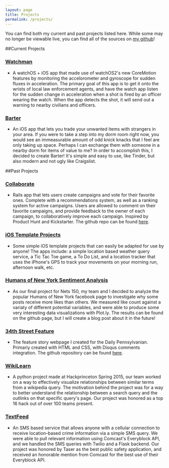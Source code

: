 ```yaml
---
layout: page
title: Projects
permalink: /projects/
---
```


You can find both my current and past projects listed here. While some may no longer be viewable live, you can find all of the sources on [my github](https://github.com/jgao1995)!

##Current Projects

### [Watchman](https://github.com/jgao1995/Watchman)
- A watchOS + iOS app that made use of watchOS2's new CoreMotion features by monitoring the accelorometer and gyroscope for sudden fluxes in acceleration. The primary goal of this app is to get it onto the wrists of local law enforcement agents, and have the watch app listen for the sudden change in acceleration when a shot is fired by an officer wearing the watch. When the app detects the shot, it will send out a warning to nearby civilians and officers. 

### [Barter](https://github.com/jgao1995/Barter)
- An iOS app that lets you trade your unwanted items with strangers in your area. If you were to take a step into my dorm room right now, you would see an immeasurable amount of odd knick knacks that I feel are only taking up space. Perhaps I can exchange them with someone in a nearby dorm for items of value to me? In order to accomplish this, I decided to create Barter! It's simple and easy to use, like Tinder, but also modern and not ugly like Craigslist. 

##Past Projects

### [Collaborate](http://collaborate-io.herokuapp.com/) 
- Rails app that lets users create campaigns and vote for their favorite ones. Complete with a recommendations system, as well as a ranking system for active campaigns. Users are allowed to comment on their favorite campaigns, and provide feedback to the owner of each campaign, to collaboratively improve each campaign. Inspired by Product Hunt and Kickstarter. The github repo can be found [here](https://github.com/jgao1995/Collaborate).

### [iOS Template Projects](https://github.com/jgao1995/iOS-Template-Projects)
- Some simple iOS template projects that can easily be adapted for use by anyone! The apps include: a simple location based weather query service, a Tic Tac Toe game, a To Do List, and a location tracker that uses the iPhone's GPS to track your movements on your morning run, afternoon walk, etc.

### [Humans of New York Sentiment Analysis](https://github.com/jgao1995/HONY-Analysis)
- As our final project for Nets 150, my team and I decided to analyze the popular Humans of New York facebook page to investigate why some posts receive more likes than others. We measured like count against a variaty of different potential variables, and were able to produce some very interesting data visualizations with Plot.ly. The results can be found on the github page, but I will create a blog post about it in the future!

### [34th Street Feature](http://jgao1995.github.io/34thStreet/)
- The feature story webpage I created for the Daily Pennsylvanian. Primariy created with HTML and CSS, with Disqus comments integration. The github repository can be found [here](https://github.com/jgao1995/34thStreet/tree/gh-pages).

### [WikiLearn](https://github.com/ryin1/wikilearn)
- A python project made at Hackprinceton Spring 2015, our team worked on a way to effectively visualize relationships between similar terms from a wikipedia query. The motivation behind the project was for a way to better understand the relationship between a search query and the outlinks on that specific query's page. Our project was honored as a top 16 hack out of over 100 teams present.

### [TextFeed](https://github.com/jgao1995/TextFeed) 
- An SMS based service that allows anyone with a cellular connection to receive location-based crime information via a simple SMS query. We were able to pull relevant information using Comcast's Everyblock API, and we handled the SMS queries with Twilio and a Flask backend. Our project was honored by Taser as the best public safety application, and received an honorable mention from Comcast for the best use of their Everyblock API. 
